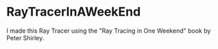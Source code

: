 # RayTracerInAWeekEnd
I made this Ray Tracer using the "Ray Tracing in One Weekend" book by Peter Shirley.
